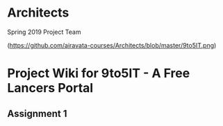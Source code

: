 # Architects

Spring 2019 Project Team


(https://github.com/airavata-courses/Architects/blob/master/9to5IT.png)

# Project Wiki for 9to5IT - A Free Lancers Portal
 ## Assignment 1
 

